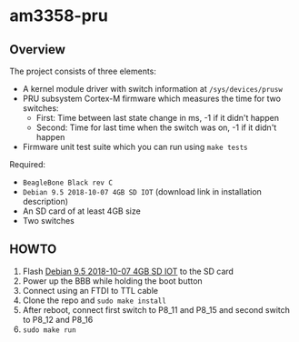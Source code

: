 # am3358-pru

## Overview
The project consists of three elements:
- A kernel module driver with switch information at `/sys/devices/prusw`
- PRU subsystem Cortex-M firmware which measures the time for two switches:
    - First: Time between last state change in ms, -1 if it didn't happen
    - Second: Time for last time when the switch was on, -1 if it didn't happen
- Firmware unit test suite which you can run using `make tests`

Required:
- `BeagleBone Black rev C`
- `Debian 9.5 2018-10-07 4GB SD IOT` (download link in installation description)
- An SD card of at least 4GB size
- Two switches

## HOWTO
1) Flash [Debian 9.5 2018-10-07 4GB SD IOT](https://debian.beagleboard.org/images/bone-debian-9.5-iot-armhf-2018-10-07-4gb.img.xz) to the SD card
3) Power up the BBB while holding the boot button
5) Connect using an FTDI to TTL cable
7) Clone the repo and `sudo make install`
8) After reboot, connect first switch to P8_11 and P8_15 and second switch to P8_12 and P8_16
9) `sudo make run`
